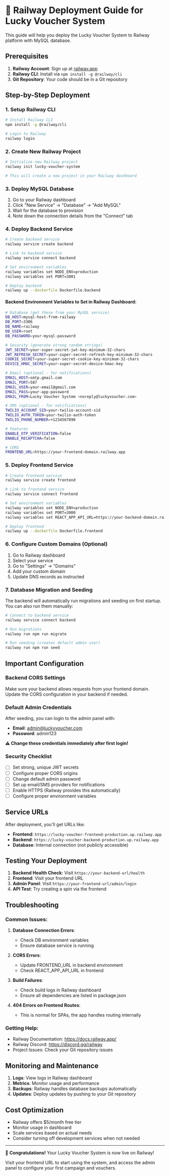 # 🚀 Railway Deployment Guide for Lucky Voucher System

This guide will help you deploy the Lucky Voucher System to Railway platform with MySQL database.

## Prerequisites

1. **Railway Account**: Sign up at [railway.app](https://railway.app)
2. **Railway CLI**: Install via `npm install -g @railway/cli`
3. **Git Repository**: Your code should be in a Git repository

## Step-by-Step Deployment

### 1. Setup Railway CLI

```bash
# Install Railway CLI
npm install -g @railway/cli

# Login to Railway
railway login
```

### 2. Create New Railway Project

```bash
# Initialize new Railway project
railway init lucky-voucher-system

# This will create a new project in your Railway dashboard
```

### 3. Deploy MySQL Database

1. Go to your Railway dashboard
2. Click "New Service" → "Database" → "Add MySQL"
3. Wait for the database to provision
4. Note down the connection details from the "Connect" tab

### 4. Deploy Backend Service

```bash
# Create backend service
railway service create backend

# Link to backend service
railway service connect backend

# Set environment variables
railway variables set NODE_ENV=production
railway variables set PORT=3001

# Deploy backend
railway up --dockerfile Dockerfile.backend
```

#### Backend Environment Variables to Set in Railway Dashboard:

```bash
# Database (get these from your MySQL service)
DB_HOST=mysql-host-from-railway
DB_PORT=3306
DB_NAME=railway
DB_USER=root
DB_PASSWORD=your-mysql-password

# Security (generate strong random strings)
JWT_SECRET=your-super-secret-jwt-key-minimum-32-chars
JWT_REFRESH_SECRET=your-super-secret-refresh-key-minimum-32-chars
COOKIE_SECRET=your-super-secret-cookie-key-minimum-32-chars
DEVICE_HMAC_SECRET=your-super-secret-device-hmac-key

# Email (optional - for notifications)
EMAIL_HOST=smtp.gmail.com
EMAIL_PORT=587
EMAIL_USER=your-email@gmail.com
EMAIL_PASS=your-app-password
EMAIL_FROM=Lucky Voucher System <noreply@luckyvoucher.com>

# SMS (optional - for notifications)
TWILIO_ACCOUNT_SID=your-twilio-account-sid
TWILIO_AUTH_TOKEN=your-twilio-auth-token
TWILIO_PHONE_NUMBER=+1234567890

# Features
ENABLE_OTP_VERIFICATION=false
ENABLE_RECAPTCHA=false

# CORS
FRONTEND_URL=https://your-frontend-domain.railway.app
```

### 5. Deploy Frontend Service

```bash
# Create frontend service
railway service create frontend

# Link to frontend service
railway service connect frontend

# Set environment variables
railway variables set NODE_ENV=production
railway variables set PORT=3000
railway variables set REACT_APP_API_URL=https://your-backend-domain.railway.app/api

# Deploy frontend
railway up --dockerfile Dockerfile.frontend
```

### 6. Configure Custom Domains (Optional)

1. Go to Railway dashboard
2. Select your service
3. Go to "Settings" → "Domains"
4. Add your custom domain
5. Update DNS records as instructed

### 7. Database Migration and Seeding

The backend will automatically run migrations and seeding on first startup. You can also run them manually:

```bash
# Connect to backend service
railway service connect backend

# Run migrations
railway run npm run migrate

# Run seeding (creates default admin user)
railway run npm run seed
```

## Important Configuration

### Backend CORS Settings

Make sure your backend allows requests from your frontend domain. Update the CORS configuration in your backend if needed.

### Default Admin Credentials

After seeding, you can login to the admin panel with:

- **Email**: admin@luckyvoucher.com
- **Password**: admin123

**⚠️ Change these credentials immediately after first login!**

### Security Checklist

- [ ] Set strong, unique JWT secrets
- [ ] Configure proper CORS origins
- [ ] Change default admin password
- [ ] Set up email/SMS providers for notifications
- [ ] Enable HTTPS (Railway provides this automatically)
- [ ] Configure proper environment variables

## Service URLs

After deployment, you'll get URLs like:

- **Frontend**: `https://lucky-voucher-frontend-production.up.railway.app`
- **Backend**: `https://lucky-voucher-backend-production.up.railway.app`
- **Database**: Internal connection (not publicly accessible)

## Testing Your Deployment

1. **Backend Health Check**: Visit `https://your-backend-url/health`
2. **Frontend**: Visit your frontend URL
3. **Admin Panel**: Visit `https://your-frontend-url/admin/login`
4. **API Test**: Try creating a spin via the frontend

## Troubleshooting

### Common Issues:

1. **Database Connection Errors**:

   - Check DB environment variables
   - Ensure database service is running

2. **CORS Errors**:

   - Update FRONTEND_URL in backend environment
   - Check REACT_APP_API_URL in frontend

3. **Build Failures**:

   - Check build logs in Railway dashboard
   - Ensure all dependencies are listed in package.json

4. **404 Errors on Frontend Routes**:
   - This is normal for SPAs, the app handles routing internally

### Getting Help:

- Railway Documentation: https://docs.railway.app/
- Railway Discord: https://discord.gg/railway
- Project Issues: Check your Git repository issues

## Monitoring and Maintenance

1. **Logs**: View logs in Railway dashboard
2. **Metrics**: Monitor usage and performance
3. **Backups**: Railway handles database backups automatically
4. **Updates**: Deploy updates by pushing to your Git repository

## Cost Optimization

- Railway offers $5/month free tier
- Monitor usage in dashboard
- Scale services based on actual needs
- Consider turning off development services when not needed

---

🎉 **Congratulations!** Your Lucky Voucher System is now live on Railway!

Visit your frontend URL to start using the system, and access the admin panel to configure your first campaign and vouchers.
